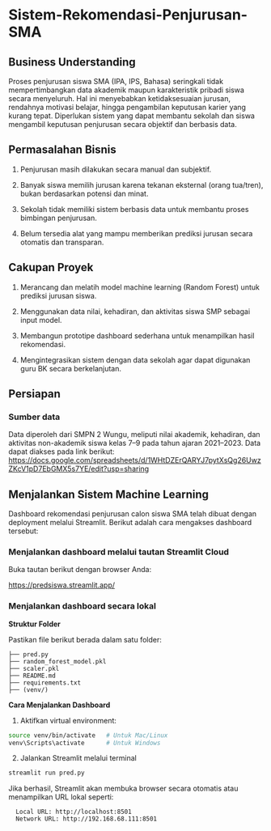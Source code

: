 # Sistem-Rekomendasi-Penjurusan-SMA

## Business Understanding
Proses penjurusan siswa SMA (IPA, IPS, Bahasa) seringkali tidak mempertimbangkan data akademik maupun karakteristik pribadi siswa secara menyeluruh. Hal ini menyebabkan ketidaksesuaian jurusan, rendahnya motivasi belajar, hingga pengambilan keputusan karier yang kurang tepat. Diperlukan sistem yang dapat membantu sekolah dan siswa mengambil keputusan penjurusan secara objektif dan berbasis data.

## Permasalahan Bisnis

1. Penjurusan masih dilakukan secara manual dan subjektif.

2. Banyak siswa memilih jurusan karena tekanan eksternal (orang tua/tren), bukan berdasarkan potensi dan minat.

3. Sekolah tidak memiliki sistem berbasis data untuk membantu proses bimbingan penjurusan.

4. Belum tersedia alat yang mampu memberikan prediksi jurusan secara otomatis dan transparan.

## Cakupan Proyek

1. Merancang dan melatih model machine learning (Random Forest) untuk prediksi jurusan siswa.

2. Menggunakan data nilai, kehadiran, dan aktivitas siswa SMP sebagai input model.

3. Membangun prototipe dashboard sederhana untuk menampilkan hasil rekomendasi.

4. Mengintegrasikan sistem dengan data sekolah agar dapat digunakan guru BK secara berkelanjutan.

## Persiapan

### Sumber data
Data diperoleh dari SMPN 2 Wungu, meliputi nilai akademik, kehadiran, dan aktivitas non-akademik siswa kelas 7–9 pada tahun ajaran 2021–2023. Data dapat diakses pada link berikut:
	https://docs.google.com/spreadsheets/d/1WHtDZErQARYJ7pytXsQg26UwzZKcV1pD7EbGMX5s7YE/edit?usp=sharing


## Menjalankan Sistem Machine Learning

Dashboard rekomendasi penjurusan calon siswa SMA telah dibuat dengan deployment melalui Streamlit. Berikut adalah cara mengakses dashboard tersebut:

### Menjalankan dashboard melalui tautan Streamlit Cloud
Buka tautan berikut dengan browser Anda:

https://predsiswa.streamlit.app/

### Menjalankan dashboard secara lokal

**Struktur Folder**

Pastikan file berikut berada dalam satu folder:

```
├── pred.py
├── random_forest_model.pkl
├── scaler.pkl
├── README.md
├── requirements.txt
├── (venv/)
```

**Cara Menjalankan Dashboard**

1. Aktifkan virtual environment:

```bash
source venv/bin/activate   # Untuk Mac/Linux
venv\Scripts\activate      # Untuk Windows
```

2. Jalankan Streamlit melalui terminal

```bash
streamlit run pred.py
```

Jika berhasil, Streamlit akan membuka browser secara otomatis atau menampilkan URL lokal seperti:

```
  Local URL: http://localhost:8501
  Network URL: http://192.168.68.111:8501
```
